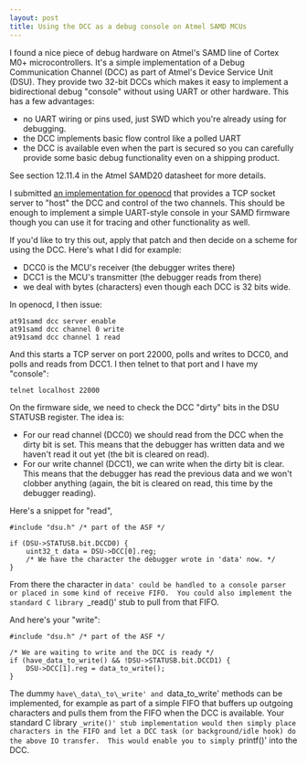 ```yaml
---
layout: post
title: Using the DCC as a debug console on Atmel SAMD MCUs
---
```


I found a nice piece of debug hardware on Atmel's SAMD line of Cortex M0+ microcontrollers.  It's a simple implementation of a Debug Communication Channel (DCC) as part of Atmel's Device Service Unit (DSU).  They provide two 32-bit DCCs which makes it easy to implement a bidirectional debug "console" without using UART or other hardware.  This has a few advantages:

- no UART wiring or pins used, just SWD which you're already using for debugging.
- the DCC implements basic flow control like a polled UART
- the DCC is available even when the part is secured so you can carefully provide some basic debug functionality even on a shipping product.

See section 12.11.4 in the Atmel SAMD20 datasheet for more details.

I submitted [an implementation for openocd](http://openocd.zylin.com/#/c/2692/) that provides a TCP socket server to "host" the DCC and control of the two channels.  This should be enough to implement a simple UART-style console in your SAMD firmware though you can use it for tracing and other functionality as well.

If you'd like to try this out, apply that patch and then decide on a scheme for using the DCC.  Here's what I did for example:

- DCC0 is the MCU's receiver (the debugger writes there)
- DCC1 is the MCU's transmitter (the debugger reads from there)
- we deal with bytes (characters) even though each DCC is 32 bits wide.

In openocd, I then issue:

    at91samd dcc server enable
    at91samd dcc channel 0 write
    at91samd dcc channel 1 read

And this starts a TCP server on port 22000, polls and writes to DCC0, and polls and reads from DCC1.  I then telnet to that port and I have my "console":

    telnet localhost 22000

On the firmware side, we need to check the DCC "dirty" bits in the DSU STATUSB
register.  The idea is:

- For our read channel (DCC0) we should read from the DCC when the dirty bit is set.  This means that the debugger has written data and we haven't read it out yet (the bit is cleared on read).
- For our write channel (DCC1), we can write when the dirty bit is clear.  This means that the debugger has read the previous data and we won't clobber anything (again, the bit is cleared on read, this time by the debugger reading).

Here's a snippet for "read",

    #include "dsu.h" /* part of the ASF */

    if (DSU->STATUSB.bit.DCCD0) {
        uint32_t data = DSU->DCC[0].reg;
        /* We have the character the debugger wrote in 'data' now. */
    }

From there the character in `data' could be handled to a console parser or placed in some kind of receive FIFO.  You could also implement the standard C library
`_read()' stub to pull from that FIFO.

And here's your "write":

    #include "dsu.h" /* part of the ASF */

    /* We are waiting to write and the DCC is ready */
    if (have_data_to_write() && !DSU->STATUSB.bit.DCCD1) {
        DSU->DCC[1].reg = data_to_write();
    }

The dummy `have\_data\_to\_write' and `data\_to\_write' methods can be implemented, for example as part of a simple FIFO that buffers up outgoing characters and pulls them from the FIFO when the DCC is available.  Your standard C library `_write()' stub implementation would then simply place characters in the FIFO and let a DCC task (or background/idle hook) do the above IO transfer.  This would enable you to simply `printf()' into the DCC.
